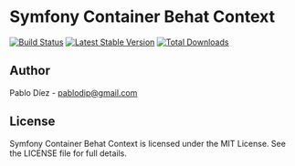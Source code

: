 # Symfony Container Behat Context

[![Build Status](https://secure.travis-ci.org/pablodip/symfony-container-behat-context.png)](http://travis-ci.org/pablodip/symfony-container-behat-context) [![Latest Stable Version](https://poser.pugx.org/pablodip/symfony-container-behat-context/v/stable.png)](https://packagist.org/packages/pablodip/symfony-container-behat-context) [![Total Downloads](https://poser.pugx.org/pablodip/symfony-container-behat-context/downloads.png)](https://packagist.org/packages/pablodip/symfony-container-behat-context)

## Author

Pablo Díez - <pablodip@gmail.com>

## License

Symfony Container Behat Context is licensed under the MIT License. See the LICENSE file for full details.
